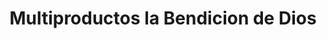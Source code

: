 ---
title: "Multiproductos la Bendicion de Dios"
url: /el-progreso/multiproductos-la-bendicion-de-dios/
shop: tienda de variedades
---